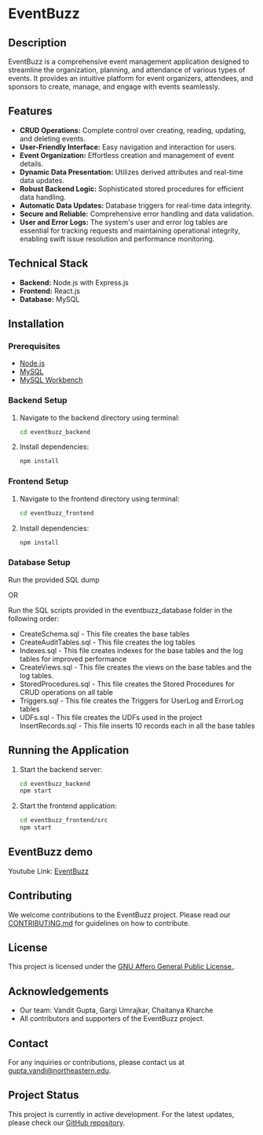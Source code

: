 # EventBuzz

## Description
EventBuzz is a comprehensive event management application designed to streamline the organization, planning, and attendance of various types of events. It provides an intuitive platform for event organizers, attendees, and sponsors to create, manage, and engage with events seamlessly.

## Features
- **CRUD Operations:** Complete control over creating, reading, updating, and deleting events.
- **User-Friendly Interface:** Easy navigation and interaction for users.
- **Event Organization:** Effortless creation and management of event details.
- **Dynamic Data Presentation:** Utilizes derived attributes and real-time data updates.
- **Robust Backend Logic:** Sophisticated stored procedures for efficient data handling.
- **Automatic Data Updates:** Database triggers for real-time data integrity.
- **Secure and Reliable:** Comprehensive error handling and data validation.
- **User and Error Logs:** The system's user and error log tables are essential for tracking requests and maintaining operational integrity, enabling swift issue resolution and performance monitoring.

## Technical Stack
- **Backend:** Node.js with Express.js
- **Frontend:** React.js
- **Database:** MySQL

## Installation

### Prerequisites
- [Node.js](https://nodejs.org/)
- [MySQL](https://dev.mysql.com/downloads/mysql/)
- [MySQL Workbench](https://dev.mysql.com/downloads/workbench/)


### Backend Setup
1. Navigate to the backend directory using terminal:
   ```bash
   cd eventbuzz_backend
   ```
2. Install dependencies:
   ```bash
   npm install
   ```

### Frontend Setup
1. Navigate to the frontend directory using terminal:
   ```bash
   cd eventbuzz_frontend
   ```
2. Install dependencies:
   ```bash
   npm install
   ```

### Database Setup
Run the provided SQL dump 

OR 

Run the SQL scripts provided in the eventbuzz_database folder in the following order:
- CreateSchema.sql - This file creates the base tables
- CreateAuditTables.sql - This file creates the log tables
- Indexes.sql - This file creates indexes for the base tables and the log tables for improved performance
- CreateViews.sql - This file creates the views on the base tables and the log tables.
- StoredProcedures.sql - This file creates the Stored Procedures for CRUD operations on all table
- Triggers.sql - This file creates the Triggers for UserLog and ErrorLog tables
- UDFs.sql - This file creates the UDFs used in the project
InsertRecords.sql - This file inserts 10 records each in all the base tables


## Running the Application
1. Start the backend server:
   ```bash
   cd eventbuzz_backend
   npm start
   ```
2. Start the frontend application:
   ```bash
   cd eventbuzz_frontend/src
   npm start
   ```

## EventBuzz demo
Youtube Link: [EventBuzz](https://youtu.be/kWbhKLEkx7o)
   
## Contributing
We welcome contributions to the EventBuzz project. Please read our [CONTRIBUTING.md](https://github.com/VanditGupta/EventBuzz/blob/vandit/Contributing.MD) for guidelines on how to contribute.

## License
This project is licensed under the [GNU Affero General Public License.](https://www.gnu.org/licenses/agpl-3.0.html).

## Acknowledgements
- Our team: Vandit Gupta, Gargi Umrajkar, Chaitanya Kharche
- All contributors and supporters of the EventBuzz project.

## Contact
For any inquiries or contributions, please contact us at [gupta.vandi@northeastern.edu](mailto:gupta.vandi@northeastern.edu).

## Project Status
This project is currently in active development. For the latest updates, please check our [GitHub repository](https://github.com/VanditGupta/EventBuzz).